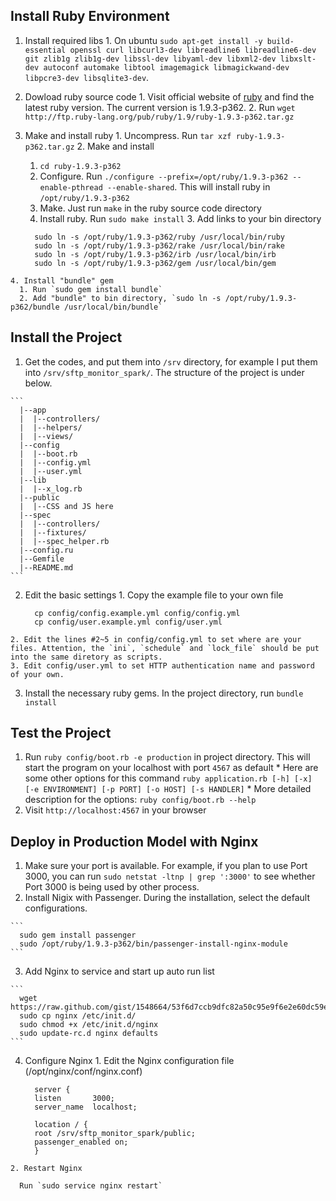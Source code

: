 ## Install Ruby Environment
  1. Install required libs
    1. On ubuntu `sudo apt-get install -y build-essential openssl curl libcurl3-dev libreadline6 libreadline6-dev git zlib1g zlib1g-dev libssl-dev libyaml-dev libxml2-dev libxslt-dev autoconf automake libtool imagemagick libmagickwand-dev libpcre3-dev libsqlite3-dev`.
  2. Dowload ruby source code
    1. Visit official website of [ruby](http://rubu-lang.org) and find the latest ruby version. The current version is 1.9.3-p362.
    2. Run `wget http://ftp.ruby-lang.org/pub/ruby/1.9/ruby-1.9.3-p362.tar.gz`
  3. Make and install ruby
    1. Uncompress. Run `tar xzf ruby-1.9.3-p362.tar.gz`
    2. Make and install
      1. `cd ruby-1.9.3-p362`
      2. Configure. Run `./configure --prefix=/opt/ruby/1.9.3-p362 --enable-pthread --enable-shared`. This will install ruby in `/opt/ruby/1.9.3-p362`
      3. Make. Just run `make` in the ruby source code directory
      4. Install ruby. Run `sudo make install`
    3. Add links to your bin directory

      ```
        sudo ln -s /opt/ruby/1.9.3-p362/ruby /usr/local/bin/ruby
        sudo ln -s /opt/ruby/1.9.3-p362/rake /usr/local/bin/rake
        sudo ln -s /opt/ruby/1.9.3-p362/irb /usr/local/bin/irb
        sudo ln -s /opt/ruby/1.9.3-p362/gem /usr/local/bin/gem
      ```

    4. Install "bundle" gem
      1. Run `sudo gem install bundle`
      2. Add "bundle" to bin directory, `sudo ln -s /opt/ruby/1.9.3-p362/bundle /usr/local/bin/bundle`


## Install the Project
  1. Get the codes, and put them into `/srv` directory, for example I put them into `/srv/sftp_monitor_spark/`. The structure of the project is under below.

    ```
      |--app
      |  |--controllers/
      |  |--helpers/
      |  |--views/
      |--config
      |  |--boot.rb
      |  |--config.yml
      |  |--user.yml
      |--lib
      |  |--x_log.rb
      |--public
      |  |--CSS and JS here
      |--spec
      |  |--controllers/
      |  |--fixtures/
      |  |--spec_helper.rb
      |--config.ru
      |--Gemfile
      |--README.md
    ```

  2. Edit the basic settings
    1. Copy the example file to your own file
      ```
        cp config/config.example.yml config/config.yml
        cp config/user.example.yml config/user.yml
      ```
    2. Edit the lines #2~5 in config/config.yml to set where are your files. Attention, the `ini`, `schedule` and `lock_file` should be put into the same diretory as scripts.
    3. Edit config/user.yml to set HTTP authentication name and password of your own.
  3. Install the necessary ruby gems. In the project directory, run `bundle install`

## Test the Project
  1. Run `ruby config/boot.rb -e production` in project directory. This will start the program on your localhost with port `4567` as default
    * Here are some other options for this command `ruby application.rb [-h] [-x] [-e ENVIRONMENT] [-p PORT] [-o HOST] [-s HANDLER]`
    * More detailed description for the options: `ruby config/boot.rb --help`
  2. Visit `http://localhost:4567` in your browser

## Deploy in Production Model with Nginx
  1. Make sure your port is available. For example, if you plan to use Port 3000, you can run `sudo netstat -ltnp | grep ':3000'` to see whether Port 3000 is being used by other process.
  2. Install Nigix with Passenger. During the installation, select the default configurations.

    ```
      sudo gem install passenger
      sudo /opt/ruby/1.9.3-p362/bin/passenger-install-nginx-module
    ```

  3. Add Nginx to service and start up auto run list

    ```
      wget https://raw.github.com/gist/1548664/53f6d7ccb9dfc82a50c95e9f6e2e60dc59e4c2fb/nginx
      sudo cp nginx /etc/init.d/
      sudo chmod +x /etc/init.d/nginx
      sudo update-rc.d nginx defaults
    ```

  4. Configure Nginx
    1. Edit the Nginx configuration file (/opt/nginx/conf/nginx.conf)

      ```
        server {
        listen       3000;
        server_name  localhost;

        location / {
        root /srv/sftp_monitor_spark/public;
        passenger_enabled on;
        }
      ```

    2. Restart Nginx

      Run `sudo service nginx restart`
